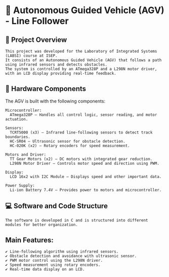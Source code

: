# 🚗 Autonomous Guided Vehicle (AGV) - Line Follower

## 📌 Project Overview
    This project was developed for the Laboratory of Integrated Systems (LABSI) course at ISEP. 
    It consists of an Autonomous Guided Vehicle (AGV) that follows a path using infrared sensors and detects obstacles. 
    The system is controlled by an ATmega328P and a L298N motor driver, with an LCD display providing real-time feedback.

## 🔧 Hardware Components
 
The AGV is built with the following components:
    
    Microcontroller:
      ATmega328P – Handles all control logic, sensor reading, and motor actuation.
    
    Sensors:
      TCRT5000 (x3) – Infrared line-following sensors to detect track boundaries.
      HC-SR04 – Ultrasonic sensor for obstacle detection.
      HC-020K (x2) – Rotary encoders for speed measurement.
    
    Motors and Driver:
      TT Gear Motors (x2) – DC motors with integrated gear reduction.
      L298N Motor Driver – Controls motor speed and direction using PWM.
    
    Display:
      LCD 16x2 with I2C Module – Displays speed and other important data.
    
    Power Supply:
      Li-ion Battery 7.4V – Provides power to motors and microcontroller.

## 💻 Software and Code Structure
    The software is developed in C and is structured into different modules for better organization.

## Main Features:
    ✔ Line-following algorithm using infrared sensors.
    ✔ Obstacle detection and avoidance with ultrasonic sensor.
    ✔ PWM motor control using the L298N driver.
    ✔ Speed measurement using rotary encoders.
    ✔ Real-time data display on an LCD.
